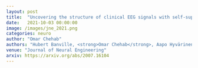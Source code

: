 ```yaml
---
layout: post
title:  "Uncovering the structure of clinical EEG signals with self-supervised learning"
date:   2021-10-03 00:00:00
image: /images/jne_2021.png
categories: neuro
author: "Omar Chehab"
authors: "Hubert Banville, <strong>Omar Chehab</strong>, Aapo Hyvärinen, Denis Engemann, Alexandre Gramfort"
venue: "Journal of Neural Engineering"
arxiv: https://arxiv.org/abs/2007.16104
---
```

